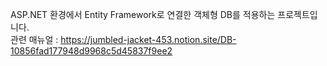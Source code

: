 ASP.NET 환경에서 Entity Framework로 연결한 객체형 DB를 적용하는 프로젝트입니다.  
관련 매뉴얼 : https://jumbled-jacket-453.notion.site/DB-10856fad177948d9968c5d45837f9ee2
